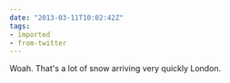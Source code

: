 ```yaml
---
date: "2013-03-11T10:02:42Z"
tags:
- imported
- from-twitter
---
```

Woah. That's a lot of snow arriving very quickly London.
